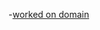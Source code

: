 -[worked on domain](https://www.figma.com/file/Uli9IZeFBp4ZlCe46ui6dI/Team-17_my_cms?node-id=2326%3A4851)
